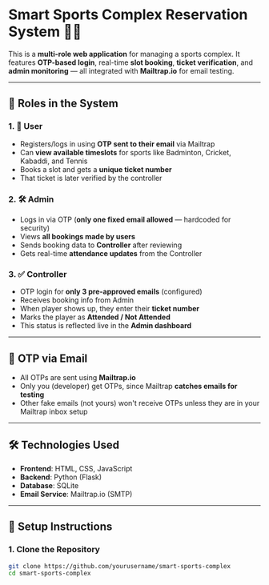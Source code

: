 # Smart Sports Complex Reservation System 🏸📧

This is a **multi-role web application** for managing a sports complex. It features **OTP-based login**, real-time **slot booking**, **ticket verification**, and **admin monitoring** — all integrated with **Mailtrap.io** for email testing.

---

## 👥 Roles in the System

### 1. 👤 User
- Registers/logs in using **OTP sent to their email** via Mailtrap
- Can **view available timeslots** for sports like Badminton, Cricket, Kabaddi, and Tennis
- Books a slot and gets a **unique ticket number**
- That ticket is later verified by the controller

### 2. 🛠️ Admin
- Logs in via OTP (**only one fixed email allowed** — hardcoded for security)
- Views **all bookings made by users**
- Sends booking data to **Controller** after reviewing
- Gets real-time **attendance updates** from the Controller

### 3. ✅ Controller
- OTP login for **only 3 pre-approved emails** (configured)
- Receives booking info from Admin
- When player shows up, they enter their **ticket number**
- Marks the player as **Attended / Not Attended**
- This status is reflected live in the **Admin dashboard**

---

## 📩 OTP via Email

- All OTPs are sent using **Mailtrap.io**
- Only you (developer) get OTPs, since Mailtrap **catches emails for testing**
- Other fake emails (not yours) won't receive OTPs unless they are in your Mailtrap inbox setup

---

## 🛠️ Technologies Used

- **Frontend**: HTML, CSS, JavaScript
- **Backend**: Python (Flask)
- **Database**: SQLite
- **Email Service**: Mailtrap.io (SMTP)

---

## 🔧 Setup Instructions

### 1. Clone the Repository
```bash
git clone https://github.com/yourusername/smart-sports-complex
cd smart-sports-complex
